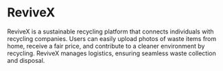# ReviveX
ReviveX is a sustainable recycling platform that connects individuals with recycling companies. Users can easily upload photos of waste items from home, receive a fair price, and contribute to a cleaner environment by recycling. ReviveX manages logistics, ensuring seamless waste collection and disposal.
